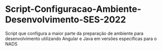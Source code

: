 # Script-Configuracao-Ambiente-Desenvolvimento-SES-2022
Script que configura a maior parte da preparação de ambiente para desenvolvimento utilizando Angular e Java em versões específicas para o NADS
